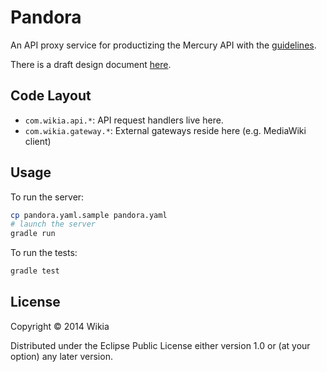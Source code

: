 # Pandora

An API proxy service for productizing the Mercury API with the
[guidelines](https://github.com/Wikia/guidelines/tree/master/APIDesign).

There is a draft design document [here](DESIGN.md).

## Code Layout

 * `com.wikia.api.*`: API request handlers live here.
 * `com.wikia.gateway.*`: External gateways reside here (e.g. MediaWiki client)

## Usage

To run the server:

```bash
cp pandora.yaml.sample pandora.yaml
# launch the server
gradle run
```

To run the tests:

```bash
gradle test
```


## License

Copyright © 2014 Wikia

Distributed under the Eclipse Public License either version 1.0 or (at
your option) any later version.
